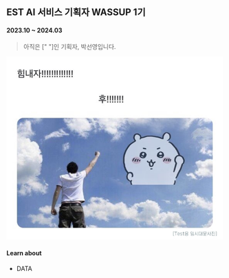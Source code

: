 ## EST AI 서비스 기획자 WASSUP 1기  
#### 2023.10 ~ 2024.03  

> 아직은 ["       "]인 기획자, 박선영입니다.

![sample](imgs/img1.jpg)

#### Learn about
  * DATA 
